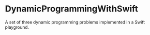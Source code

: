 # DynamicProgrammingWithSwift
A set of three dynamic programming problems implemented in a Swift playground.
